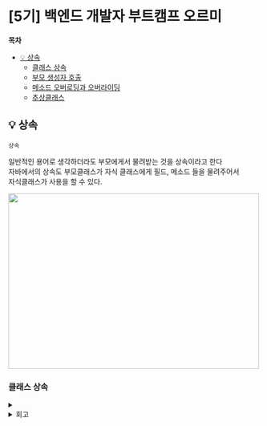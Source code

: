 # [5기] 백엔드 개발자 부트캠프 오르미

**목차**

- [💡 상속](#상속)
  - [클래스 상속](#클래스-상속)
  - [부모 생성자 호출](#부모-생성자-호출)
  - [메소드 오버로딩과 오버라이딩](#메소드-오버로딩과-오버라이딩)
  - [추상클래스](#추상클래스)



## 💡 상속
<a id="상속"></a>

`상속`

일반적인 용어로 생각하더라도 부모에게서 물려받는 것을 상속이라고 한다   
자바에서의 상속도 부모클래스가 자식 클래스에게 필드, 메소드 들을 물려주어서   
자식클래스가 사용을 할 수 있다.

<img src="img/day29/" width="500" height="350" alt="">

### 클래스 상속
<a id="클래스-상속"></a>

<details>
<summary>  </summary>

</details>


<details>
<summary> 회고 </summary>


</details>